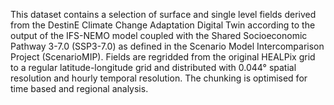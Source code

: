 This dataset contains a selection of surface and single level fields derived from the DestinE Climate Change Adaptation Digital Twin according to the output of the IFS-NEMO model coupled with the Shared Socioeconomic Pathway 3-7.0 (SSP3-7.0) as defined in the Scenario Model Intercomparison Project (ScenarioMIP). Fields are regridded from the original HEALPix grid to a regular latitude-longitude grid and distributed with 0.044° spatial resolution and hourly temporal resolution. The chunking is optimised for time based and regional analysis.